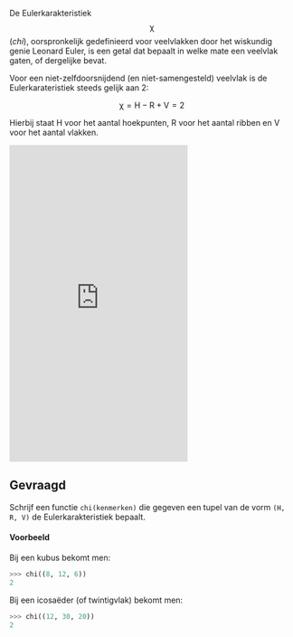De Eulerkarakteristiek $$\mathsf{\chi}$$ (*chi*), oorspronkelijk gedefinieerd voor veelvlakken door het wiskundig genie Leonard Euler, is een getal dat bepaalt in welke mate een veelvlak gaten, of dergelijke bevat.

Voor een niet-zelfdoorsnijdend (en niet-samengesteld) veelvlak is de Eulerkarateristiek steeds gelijk aan 2:

$$
\mathsf{\chi  = H - R + V = 2}
$$

Hierbij staat H voor het aantal hoekpunten, R voor het aantal ribben en V voor het aantal vlakken.

<div class="hidden-print">
    <div class="dodona-centered-group">
        <iframe width="315" height="560"
        src="https://youtube.com/embed/1b76mpVyTBM?si=Wl9ktoWQxJhnHxpg"
        title="YouTube video player"
        frameborder="0"
        allow="accelerometer; autoplay; encrypted-media;picture-in-picture" allowfullscreen></iframe>
    </div>
</div>

## Gevraagd

Schrijf een functie `chi(kenmerken)` die gegeven een tupel van de vorm `(H, R, V)` de Eulerkarakteristiek bepaalt.

#### Voorbeeld

Bij een kubus bekomt men:
```python
>>> chi((8, 12, 6))
2
```

Bij een icosaëder (of twintigvlak) bekomt men:
```python
>>> chi((12, 30, 20))
2
```
